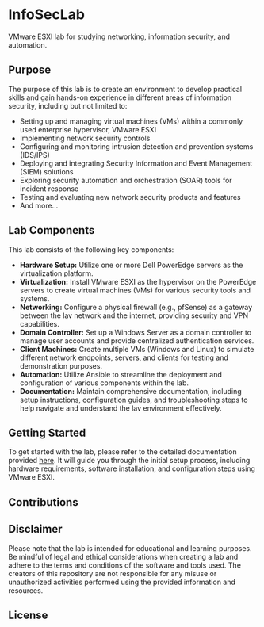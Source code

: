 # InfoSecLab
VMware ESXI lab for studying networking, information security, and automation.
## Purpose
The purpose of this lab is to create an environment to develop practical skills and gain hands-on experience in different areas of information security, including but not limited to:
* Setting up and managing virtual machines (VMs) within a commonly used enterprise hypervisor, VMware ESXI
* Implementing network security controls
* Configuring and monitoring intrusion detection and prevention systems (IDS/IPS)
* Deploying and integrating Security Information and Event Management (SIEM) solutions
* Exploring security automation and orchestration (SOAR) tools for incident response
* Testing and evaluating new network security products and features
* And more...
## Lab Components
This lab consists of the following key components:
* **Hardware Setup:** Utilize one or more Dell PowerEdge servers as the virtualization platform.
* **Virtualization:** Install VMware ESXI as the hypervisor on the PowerEdge servers to create virtual machines (VMs) for various security tools and systems.
* **Networking:** Configure a physical firewall (e.g., pfSense) as a gateway between the lav network and the internet, providing security and VPN capabilities.
* **Domain Controller:** Set up a Windows Server as a domain controller to manage user accounts and provide centralized authentication services.
* **Client Machines:** Create multiple VMs (Windows and Linux) to simulate different network endpoints, servers, and clients for testing and demonstration purposes.
* **Automation:** Utilize Ansible to streamline the deployment and configuration of various components within the lab.
* **Documentation:** Maintain comprehensive documentation, including setup instructions, configuration guides, and troubleshooting steps to help navigate and understand the lav environment effectively.
## Getting Started
To get started with the lab, please refer to the detailed documentation provided [here](https://github.com/akwagner1/InfoSecLab/tree/main/GettingStarted). It will guide you through the initial setup process, including hardware requirements, software installation, and configuration steps using VMware ESXI.
## Contributions
## Disclaimer
Please note that the lab is intended for educational and learning purposes. Be mindful of legal and ethical considerations when creating a lab and adhere to the terms and conditions of the software and tools used. The creators of this repository are not responsible for any misuse or unauthorized activities performed using the provided information and resources.
## License
